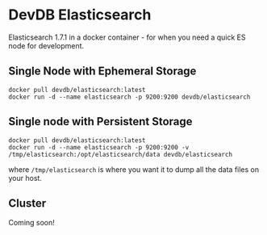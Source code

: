 # DevDB Elasticsearch

Elasticsearch 1.7.1 in a docker container - for when you need a quick ES node for development.

## Single Node with Ephemeral Storage

```
docker pull devdb/elasticsearch:latest
docker run -d --name elasticsearch -p 9200:9200 devdb/elasticsearch
```

## Single node with Persistent Storage

```
docker pull devdb/elasticsearch:latest
docker run -d --name elasticsearch -p 9200:9200 -v /tmp/elasticsearch:/opt/elasticsearch/data devdb/elasticsearch
```

where `/tmp/elasticsearch` is where you want it to dump all the data files on your host.

## Cluster

Coming soon!
